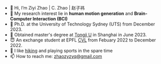 - 👋 Hi, I’m Ziyi Zhao | C. Zhao | 赵子祎
- 👀 My research interest lie in **human motion generation** and **Brain-Computer Interaction (BCI)**
- 📖 Ph.D. at the University of Technology Sydney (UTS) from December 2023.
- 🌱 Obtained master's degree at [Tongji U](https://www.tongji.edu.cn/) in Shanghai in June 2023.
- 😇 An exchange student at EPFL [CVL](https://www.epfl.ch/labs/cvlab/) from Febuary 2022 to December 2022.
- 💞️ I like [hiking](https://www.google.com/maps/d/edit?mid=1PYZJQ7GRWiAlec0Dga-B19Mlp9S-Np9R&usp=sharing) and playing sports in the spare time
- 📫 How to reach me: zhaozyzyq@gmail.com

<!---
Jacoo-Zhao/Jacoo-Zhao is a ✨ special ✨ repository because its `README.md` (this file) appears on your GitHub profile.
You can click the Preview link to take a look at your changes.
--->
